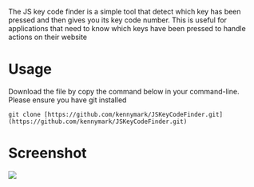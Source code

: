 The JS key code finder is a simple tool that detect which key has been pressed and then gives you its key code number. This is useful for applications that need to know which keys have been pressed to handle actions on their website

# Usage

Download the file by copy the command below in your command-line. Please ensure you have git installed

    git clone [https://github.com/kennymark/JSKeyCodeFinder.git](https://github.com/kennymark/JSKeyCodeFinder.git)

# Screenshot

![](https://static.notion-static.com/5a2f3ea7-e747-4866-97c6-20c4d4b448f4/keycode.png)
